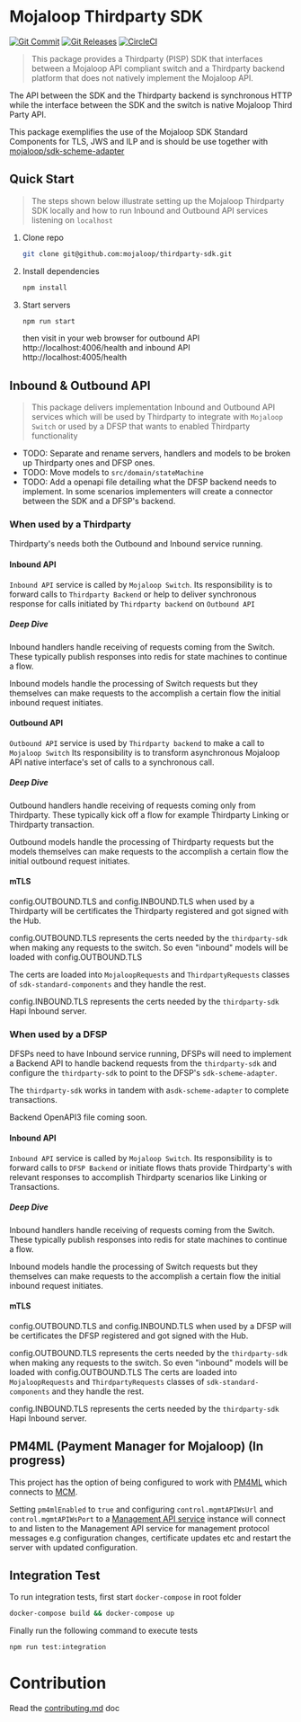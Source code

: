 # Mojaloop Thirdparty SDK
[![Git Commit](https://img.shields.io/github/last-commit/mojaloop/thirdparty-sdk.svg?style=flat)](https://github.com/mojaloop/thirdparty-sdk/commits/master)
[![Git Releases](https://img.shields.io/github/release/mojaloop/thirdparty-sdk.svg?style=flat)](https://github.com/mojaloop/thirdparty-sdk/releases)
[![CircleCI](https://circleci.com/gh/mojaloop/thirdparty-sdk.svg?style=svg)](https://circleci.com/gh/mojaloop/thirdparty-sdk)

> This package provides a Thirdparty (PISP) SDK that interfaces between a Mojaloop API compliant switch and a Thirdparty backend platform that does not natively implement the Mojaloop API.

The API between the SDK and the Thirdparty backend is synchronous HTTP while the interface between the SDK and the switch is native Mojaloop Third Party API.

This package exemplifies the use of the Mojaloop SDK Standard Components for TLS, JWS and ILP and is should be use together with [mojaloop/sdk-scheme-adapter](https://github.com/mojaloop/sdk-scheme-adapter)


## Quick Start
> The steps shown below illustrate setting up the Mojaloop Thirdparty SDK locally and how to run Inbound  and Outbound API services listening on `localhost`

1. Clone repo
   ```bash
   git clone git@github.com:mojaloop/thirdparty-sdk.git
   ```
2. Install dependencies
   ```bash
   npm install
   ```
3. Start servers
   ```bash
   npm run start
   ```
   then visit in your web browser for outbound API http://localhost:4006/health
   and inbound API http://localhost:4005/health

## Inbound & Outbound API
> This package delivers implementation Inbound and Outbound API services which will be used by Thirdparty to integrate with `Mojaloop Switch`
  or used by a DFSP that wants to enabled Thirdparty functionality

  - TODO: Separate and rename servers, handlers and models to be broken up Thirdparty ones and DFSP ones.
  - TODO: Move models to `src/domain/stateMachine`
  - TODO: Add a openapi file detailing what the DFSP backend needs to implement.
         In some scenarios implementers will create a connector between the SDK and a DFSP's backend.
### When used by a Thirdparty
   Thirdparty's needs both the Outbound and Inbound service running.

#### Inbound API
   `Inbound API` service is called by `Mojaloop Switch`.
   Its responsibility is to forward calls to `Thirdparty Backend` or help to deliver synchronous response for calls initiated by `Thirdparty backend` on `Outbound API`

##### Deep Dive
   Inbound handlers handle receiving of requests coming from the Switch.
   These typically publish responses into redis for state machines to continue a flow.

   Inbound models handle the processing of Switch requests but they themselves
   can make requests to the accomplish a certain flow the initial inbound request initiates.
#### Outbound API
   `Outbound API` service is used by `Thirdparty backend` to make a call to `Mojaloop Switch`
   Its responsibility is to transform asynchronous Mojaloop API native interface's set of calls to a synchronous call.

##### Deep Dive
   Outbound handlers handle receiving of requests coming only from Thirdparty.
   These typically kick off a flow for example Thirdparty Linking or Thirdparty transaction.

   Outbound models handle the processing of Thirdparty requests but the models themselves
   can make requests to the accomplish a certain flow the initial outbound request initiates.

#### mTLS
   config.OUTBOUND.TLS and config.INBOUND.TLS when used by a Thirdparty will be
   certificates the Thirdparty registered and got signed with the Hub.

   config.OUTBOUND.TLS represents the certs needed by the `thirdparty-sdk` when making
   any requests to the switch. So even "inbound" models will be loaded with config.OUTBOUND.TLS

   The certs are loaded into `MojaloopRequests` and `ThirdpartyRequests` classes of `sdk-standard-components`
   and they handle the rest.

   config.INBOUND.TLS represents the certs needed by the `thirdparty-sdk` Hapi Inbound server.


### When used by a DFSP
   DFSPs need to have Inbound service running, DFSPs will need to implement
   a Backend API to handle backend requests from the `thirdparty-sdk` and configure
   the `thirdparty-sdk` to point to the DFSP's `sdk-scheme-adapter`.

   The `thirdparty-sdk` works in tandem with a`sdk-scheme-adapter` to complete transactions.

   Backend OpenAPI3 file coming soon.
#### Inbound API
   `Inbound API` service is called by `Mojaloop Switch`.
   Its responsibility is to forward calls to `DFSP Backend` or initiate flows thats provide Thirdparty's with relevant responses
   to accomplish Thirdparty scenarios like Linking or Transactions.

##### Deep Dive
   Inbound handlers handle receiving of requests coming from the Switch.
   These typically publish responses into redis for state machines to continue a flow.

   Inbound models handle the processing of Switch requests but they themselves
   can make requests to the accomplish a certain flow the initial inbound request initiates.
#### mTLS
   config.OUTBOUND.TLS and config.INBOUND.TLS when used by a DFSP will be
   certificates the DFSP registered and got signed with the Hub.

   config.OUTBOUND.TLS represents the certs needed by the `thirdparty-sdk` when making
   any requests to the switch. So even "inbound" models will be loaded with config.OUTBOUND.TLS
   The certs are loaded into `MojaloopRequests` and `ThirdpartyRequests` classes of `sdk-standard-components`
   and they handle the rest.

   config.INBOUND.TLS represents the certs needed by the `thirdparty-sdk` Hapi Inbound server.

## PM4ML (Payment Manager for Mojaloop) (In progress)

   This project has the option of being configured to work with [PM4ML](https://github.com/pm4ml) which connects to
   [MCM](https://github.com/modusbox/connection-manager-api).

   Setting `pm4mlEnabled` to `true` and configuring `control.mgmtAPIWsUrl` and `control.mgmtAPIWsPort` to
   a [Management API service](https://github.com/pm4ml/mojaloop-payment-manager-management-api) instance
   will connect to and listen to the Management API service for
   management protocol messages e.g configuration changes, certificate updates etc and restart the server
   with updated configuration.

## Integration Test
   To run integration tests, first start `docker-compose` in root folder

   ```bash
   docker-compose build && docker-compose up
   ```

   Finally run the following command to execute tests
   ```bash
   npm run test:integration
   ```

# Contribution
Read the [contributing.md](./contributing.md) doc

